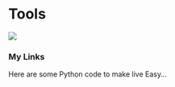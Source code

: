 # Tools

![](https://dotcompatterns.files.wordpress.com/2021/02/matthew-henry-kq3mxxdgeom-unsplash-edit.jpg)

### My Links

Here are some Python code to make live Easy…
